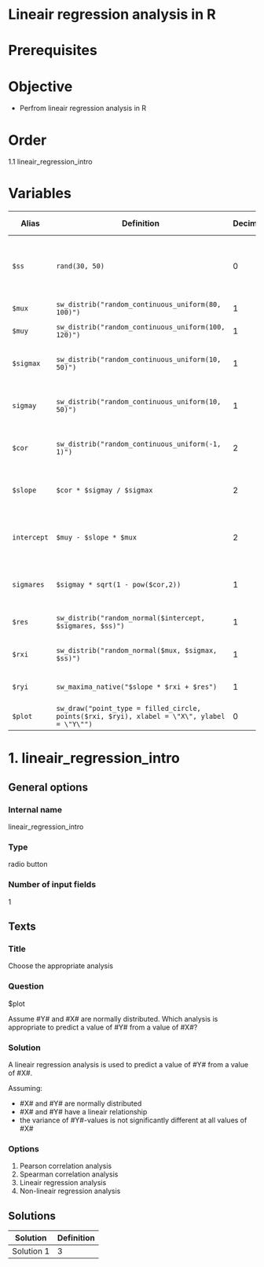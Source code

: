 # Lineair regression analysis in R

# Prerequisites

# Objective
* Perfrom lineair regression analysis in R

# Order
1.1 lineair_regression_intro
  
# Variables
Alias | Definition | Decimals | Author comments
--- | --- | --- | ---
`$ss` | `rand(30, 50)` | 0 | sample size is a random integer between 30 and 50
`$mux` | `sw_distrib("random_continuous_uniform(80, 100)")` | 1 | population mean of x
`$muy` |  `sw_distrib("random_continuous_uniform(100, 120)")` | 1 | population mean of y
`$sigmax` | `sw_distrib("random_continuous_uniform(10, 50)")` | 1 | population standard deviation of x
`sigmay` | `sw_distrib("random_continuous_uniform(10, 50)")` | 1 | population standard deviation of y
`$cor` | `sw_distrib("random_continuous_uniform(-1, 1)")` | 2 | negative / positive correlation coefficient
`$slope` | `$cor * $sigmay / $sigmax` | 2 | slope of population regression line
`intercept` | `$muy - $slope * $mux` | 2 | intercept of population regression line
`sigmares` | `$sigmay * sqrt(1 - pow($cor,2))` | 1 | standard deviation of residual population
`$res` | `sw_distrib("random_normal($intercept, $sigmares, $ss)")` | 1 | random sample of residuals
`$rxi` | `sw_distrib("random_normal($mux, $sigmax, $ss)")` | 1 | random sample of x
`$ryi` | `sw_maxima_native("$slope * $rxi + $res")` | 1 | random sample of y
`$plot` | `sw_draw("point_type = filled_circle, points($rxi, $ryi), xlabel = \"X\", ylabel = \"Y\"")` | 0 | scatterplot of x and y

# 1. lineair_regression_intro

## General options

### Internal name
lineair_regression_intro

### Type
radio button

### Number of input fields
1

## Texts

### Title
Choose the appropriate analysis

### Question
$plot

Assume #Y# and #X# are normally distributed.
Which analysis is appropriate to predict a value of #Y# from a value of #X#?

### Solution
A lineair regression analysis is used to predict a value of #Y# from a value of #X#.

Assuming:
<ul>
<li>#X# and #Y# are normally distributed</li>
<li>#X# and #Y# have a lineair relationship</li>
<li>the variance of #Y#-values is not significantly different at all values of #X#</li>
</ul>

### Options
1. Pearson correlation analysis  
2. Spearman correlation analysis  
3. Lineair regression analysis  
4. Non-lineair regression analysis  

## Solutions
Solution | Definition
--- | ---
Solution 1 | 3
